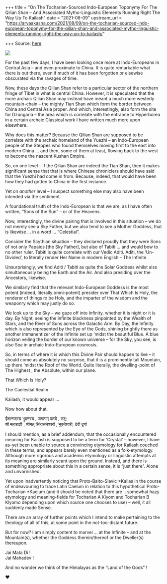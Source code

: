 +++
title = "On The Tocharian-Sourced Indo-European Toponymy For The Qilian Shan – And Associated Mytho-Linguistic Elements Running Right The Way Up To Kailash"
date = "2021-08-09"
upstream_url = "https://aryaakasha.com/2021/08/09/on-the-tocharian-sourced-indo-european-toponymy-for-the-qilian-shan-and-associated-mytho-linguistic-elements-running-right-the-way-up-to-kailash/"

+++
Source: [here](https://aryaakasha.com/2021/08/09/on-the-tocharian-sourced-indo-european-toponymy-for-the-qilian-shan-and-associated-mytho-linguistic-elements-running-right-the-way-up-to-kailash/).

![](https://aryaakasha.files.wordpress.com/2021/08/arya-akasha-qilian-shan.png?w=783)

For the past few days, I have been looking once more at Indo-Europeans
in Central Asia – and even proximate to China. It is quite remarkable
what there is out there, even if much of it has been forgotten or
elsewise obscurated via the ravages of time.

Now, these days the Qilian Shan refer to a particular sector of the
northern fringe of Tibet in what is central China. However, it is
speculated that the more archaic Qilian Shan may instead have meant a
much more westerly mountain-chain – the mighty Tian Shan which form the
border between China and Central Asia proper. And which, interestingly,
also form the site for Dzungaria – the area which is correlate with the
entrance to Hyperborea in a certain archaic Classical work I have
written much more upon elsewhere.

Why does this matter? Because the Qilian Shan are supposed to be
correlate with the archaic homeland of the Yuezhi – an Indo-European
people of the Steppes who found themselves moving first to the east into
modern China … and then, some of them at least, flowing back to the west
to become the nascent Kushan Empire.

So, on one level – if the Qilian Shan are indeed the Tian Shan, then it
makes significant sense that that is where Chinese chroniclers should
have said that the Yuezhi had come in from. Because, indeed, that would
have been how they had gotten to China in the first instance.

Yet on *another* level – I suspect something else may also have been
intended via the sentiment.

A foundational truth of the Indo-European is that we are, as I have
often written, “Sons of the Sun” – or of the Heavens.

Now, interestingly, the divine pairing that is involved in this
situation – we do not merely see a Sky Father, but we also tend to see a
Mother Goddess, that is likewise … in a word … “Celestial”.

Consider the Scythian situation – they declared proudly that they were
Sons of not only Papaios \[the Sky Father\], but also of Tabiti … and
would bow to no other ruler. Tabiti is quite correlate with our Vedic
Aditi. Aditi, the ‘Un-Divided’, to literally render Her Name in modern
English – The Infinite.

Unsurprisingly, we find Aditi / Tabiti as quite the Solar Goddess whilst
also simultaneously being the Earth and the Air. And also presiding over
the Ancestors, likewise.

We similarly find that the relevant Indo-European Goddess is the most
potent (indeed, literally omni-potent) presider over That Which Is Holy,
the renderer of things *to* be Holy, and the imparter of the wisdom and
the weaponry which may justly do so.

We look up to the Sky – we gaze off into Infinity, whether it is night
or it is day. By Night, seeing the infinite blackness pinpointed by the
Wealth of Stars, and the River of Suns across the Galactic Arm. By Day,
the Infinity which is also represented by the Eye of the Gods, shining
brightly there as another immanentizer of the Infinite set up ‘midst the
beautiful Blue. A blue horizon veiling the border of our known universe
– for the Sky, you see, is also Sea in archaic Indo-European cosmosis.

So, in terms of where it is which this Divine Pair should happen to live
– it should come as absolutely no surprise, that it is a prominently
tall Mountain, up there ‘midst the Roof of the World. Quite literally,
the dwelling-point of The Highest , the Absolute, within our plane.

That Which Is Holy?

The Caelestial Realm.

Kailash, it would appear …

Now how about that.

ईशानादस्य भुवनस्य , जगताम् पतये , रुद्र;  
श्री महाराज्ञी , श्रीमत् सिंहासनेश्वरी , भुवनेश्वरी, देवी दुर्गा

I should mention, as a brief addendum, that the occasionally encountered
meaning for Kailash is supposed to be a term for ‘Crystal’ – however, I
have as-yet been unable to source a convincing etymology for Kailash
couched in these terms, and appears barely even mentioned as a
folk-etymology. Although more rigorous and academic etymology or
linguistic attempts at its meaning are similarly scant upon the ground.
Instead, and there is something appropriate about this in a certain
sense, it is “just there”. Alone and unvarnished.

Yet upon inadvertently noticing that Proto-Balto-Slavic \*Kailas in the
course of endeavouring to trace Latin Caelum in relation to this
hypothetical Proto-Tocharian \*Kaelum (and it should be noted that there
are .. somewhat hazy etymology and meaning-fields for Tocharian A Klyom
and Tocharian B Klyomo depending upon which source one chooses to use) –
well, it all suddenly made Sense.

There are an array of further points which I intend to make pertaining
to the theology of all of this, at some point in the not-too-distant
future.

But for now? I am simply content to marvel … at the Infinite – and at
the Mountain(s), whether the Goddess therein/thereof or the Dweller(s)
thereupon.

Jai Mata Di !  
Jai Mahadev !

And no wonder we think of the Himalayas as the “Land of the Gods” !

❤
